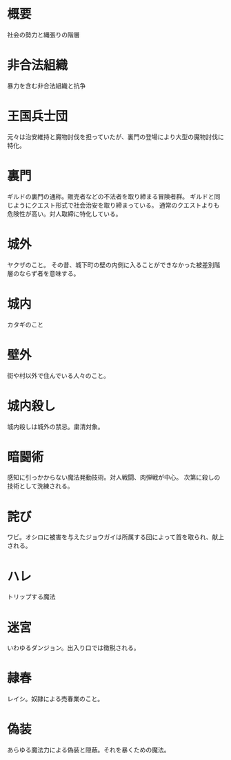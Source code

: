 # 概要
社会の勢力と縄張りの階層

# 非合法組織
暴力を含む非合法組織と抗争

# 王国兵士団
元々は治安維持と魔物討伐を担っていたが、裏門の登場により大型の魔物討伐に特化。

# 裏門
ギルドの裏門の通称。販売者などの不法者を取り締まる冒険者群。
ギルドと同じようにクエスト形式で社会治安を取り締まっている。
通常のクエストよりも危険性が高い。対人取締に特化している。

# 城外
ヤクザのこと。
その昔、城下町の壁の内側に入ることができなかった被差別階層のならず者を意味する。

# 城内
カタギのこと

# 壁外
街や村以外で住んでいる人々のこと。

# 城内殺し
城内殺しは城外の禁忌。粛清対象。

# 暗闘術
感知に引っかからない魔法発動技術。対人戦闘、肉弾戦が中心。
次第に殺しの技術として洗練される。

# 詫び
ワビ。オシロに被害を与えたジョウガイは所属する団によって首を取られ、献上される。

# ハレ
トリップする魔法

# 迷宮
いわゆるダンジョン。出入り口では徴税される。

# 隷春
レイシ。奴隷による売春業のこと。

# 偽装
あらゆる魔法力による偽装と隠蔽。それを暴くための魔法。
